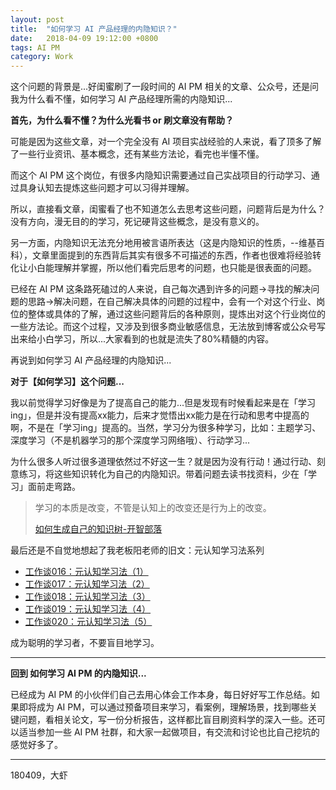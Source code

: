 ```yaml
---
layout: post
title:  "如何学习 AI 产品经理的内隐知识？"
date:   2018-04-09 19:12:00 +0800
tags: AI PM
category: Work
---
```


这个问题的背景是...好闺蜜刷了一段时间的 AI PM 相关的文章、公众号，还是问我为什么看不懂，如何学习 AI 产品经理所需的内隐知识...

**首先，为什么看不懂？为什么光看书 or 刷文章没有帮助？**

可能是因为这些文章，对一个完全没有 AI 项目实战经验的人来说，看了顶多了解了一些行业资讯、基本概念，还有某些方法论，看完也半懂不懂。

而这个 AI PM 这个岗位，有很多内隐知识需要通过自己实战项目的行动学习、通过具身认知去提炼这些问题才可以习得并理解。

所以，直接看文章，闺蜜看了也不知道怎么去思考这些问题，问题背后是为什么？没有方向，漫无目的的学习，死记硬背这些概念，是没有意义的。

另一方面，内隐知识无法充分地用被言语所表达（这是内隐知识的性质，--维基百科），文章里面提到的东西背后其实有很多不可描述的东西，作者也很难将经验转化让小白能理解并掌握，所以他们看完后思考的问题，也只能是很表面的问题。

已经在 AI PM 这条路死磕过的人来说，自己每次遇到许多的问题->寻找的解决问题的思路->解决问题，在自己解决具体的问题的过程中，会有一个对这个行业、岗位的整体或具体的了解，通过这些问题背后的各种原则，提炼出对这个行业岗位的一些方法论。而这个过程，又涉及到很多商业敏感信息，无法放到博客或公众号写出来给小白学习，所以...大家看到的也就是流失了80%精髓的内容。

再说到如何学习 AI 产品经理的内隐知识...

**对于【如何学习】这个问题...**


我以前觉得学习好像是为了提高自己的能力...但是发现有时候看起来是在「学习ing」，但是并没有提高xx能力，后来才觉悟出xx能力是在行动和思考中提高的啊，不是在「学习ing」提高的。当然，学习分为很多种学习，比如：主题学习、深度学习（不是机器学习的那个深度学习网络哦）、行动学习...

为什么很多人听过很多道理依然过不好这一生？就是因为没有行动！通过行动、刻意练习，将这些知识转化为自己的内隐知识。带着问题去读书找资料，少在「学习」面前走弯路。

> 学习的本质是改变，不管是认知上的改变还是行为上的改变。
> 
> [如何生成自己的知识树-开智部落](https://mp.weixin.qq.com/s?__biz=MzI1NjQ5NzM2Ng==&mid=2247483735&idx=1&sn=f5112ee2c89322a019fd683d43b68a8b&chksm=ea2482eedd530bf85c888586fb3e7f173953defd13dc2968e6543ff848cd691fc051f844d2fb&mpshare=1&scene=1&srcid=0408NymNffoPKoTaXFTjNmBN&key=52f65e2fc335f081aa98694a8dae7966b8a6e13b2ead07d1258694cfd5a57b52ff2f276f4aad4e97a056e447e59cff9cb702c58ac3976eb1b1acfc6f448855a88eb554d3caac3a707916e96f4e18fe30&ascene=0&uin=OTYyNDg4NjIx&devicetype=iMac+MacBookPro14%2C1+OSX+OSX+10.12.5+build(16F2073)&version=12020810&nettype=WIFI&lang=zh_CN&fontScale=100&pass_ticket=XhQRlddtEjj7fjqXNaZGiSbN4xHzM0uG6x%2BZLQH%2B7Op7yAMWXAd5X%2Fyp3FGshV63)

最后还是不自觉地想起了我老板阳老师的旧文：元认知学习法系列

- [工作谈016：元认知学习法（1）](https://mp.weixin.qq.com/s?__biz=MzA3MzM0MjUyMQ==&mid=2652149229&idx=1&sn=f17e909f3aea79267c4492d9786df711&mpshare=1&scene=1&srcid=0404mrpusTIqetasxY47Xi5T&key=81c79c138bc9861d15d81b5e491cd8d621c670d900aebe9f010122569692bd40ad6e47eae99658990ca600acd2499566c762f2deb72fea792fd7c76a21542d0b3cbfb4a9af8f40859b31b2a30c1e28bb&ascene=0&uin=OTYyNDg4NjIx&devicetype=iMac+MacBookPro14%2C1+OSX+OSX+10.12.5+build(16F2073)&version=12020810&nettype=WIFI&lang=zh_CN&fontScale=100&pass_ticket=MkaafPgVreQBUzTk1rOeYHeCpElwPtCQW7eOf1FNlxJi%2FU0xRl6DtleTLVfXbMwK)
- [工作谈017：元认知学习法（2）](https://mp.weixin.qq.com/s?__biz=MzA3MzM0MjUyMQ==&mid=2652149232&idx=1&sn=3709475a3a4b6fc2fb56f7e25a52d1b7&mpshare=1&scene=1&srcid=0404gHrU7N7SGE0BQAuw3U9o&key=52f65e2fc335f08165de0837df128c8819a0395d4dae85f4b1c8589b62f7427b8e348c3af927f3f45ba72b8f4a5bde4c0c7cfd1ea4823b5505bf106867095ecfa8de409f8ce57fa684f421c3066f22e2&ascene=0&uin=OTYyNDg4NjIx&devicetype=iMac+MacBookPro14%2C1+OSX+OSX+10.12.5+build(16F2073)&version=12020810&nettype=WIFI&lang=zh_CN&fontScale=100&pass_ticket=MkaafPgVreQBUzTk1rOeYHeCpElwPtCQW7eOf1FNlxJi%2FU0xRl6DtleTLVfXbMwK)
- [工作谈018：元认知学习法（3）](https://mp.weixin.qq.com/s?__biz=MzA3MzM0MjUyMQ==&mid=2652149235&idx=1&sn=c1f678d649fae0ebc25380fd041e5cb7&mpshare=1&scene=1&srcid=0404UNqi3eHLGaXpLodeXgew&key=81c79c138bc9861d2bf92f9928890ac172ebc30de62e9e1e9dfccd5489eea114d32715313b3dcc570734f738bb46db4c2d73af9429a3c6f82da9f35104b78cae256eb70945656c7c8b3569b5d569afcc&ascene=0&uin=OTYyNDg4NjIx&devicetype=iMac+MacBookPro14%2C1+OSX+OSX+10.12.5+build(16F2073)&version=12020810&nettype=WIFI&lang=zh_CN&fontScale=100&pass_ticket=MkaafPgVreQBUzTk1rOeYHeCpElwPtCQW7eOf1FNlxJi%2FU0xRl6DtleTLVfXbMwK)
- [工作谈019：元认知学习法（4）](https://mp.weixin.qq.com/s?__biz=MzA3MzM0MjUyMQ==&mid=2652149239&idx=1&sn=aac4a6eadc3b9390455206df7c9a1543&mpshare=1&scene=1&srcid=04042XorepQt77szrdqIMh04&key=8e58dd8e1c344716b0b2d48f8d7981eccba67673612f89f37f8f6e4147a8a6fe2d269b6425494f1386d4619fe544493fbec7ae5dfeec332fc4941166920f0fc3ab75eed919071390f23f47c909f355f1&ascene=0&uin=OTYyNDg4NjIx&devicetype=iMac+MacBookPro14%2C1+OSX+OSX+10.12.5+build(16F2073)&version=12020810&nettype=WIFI&lang=zh_CN&fontScale=100&pass_ticket=MkaafPgVreQBUzTk1rOeYHeCpElwPtCQW7eOf1FNlxJi%2FU0xRl6DtleTLVfXbMwK)
- [工作谈020：元认知学习法（5）](https://mp.weixin.qq.com/s?__biz=MzA3MzM0MjUyMQ==&mid=2652149243&idx=1&sn=4265d0fb8747c5c8d633bc9dce48a7a1&mpshare=1&scene=1&srcid=04044sjKfX2LVCIwwgeYr26O&key=81c79c138bc9861df426ab786e962641c87abfc0bd24cc5ec44088b63010a3339e26a13ac23d5447e45cd8b91b31036a6afb1d5944a3be7f106eb170aecd244b1c0216f8da6abbf3a1440300b5847510&ascene=0&uin=OTYyNDg4NjIx&devicetype=iMac+MacBookPro14%2C1+OSX+OSX+10.12.5+build(16F2073)&version=12020810&nettype=WIFI&lang=zh_CN&fontScale=100&pass_ticket=MkaafPgVreQBUzTk1rOeYHeCpElwPtCQW7eOf1FNlxJi%2FU0xRl6DtleTLVfXbMwK)

成为聪明的学习者，不要盲目地学习。

---

**回到 如何学习 AI PM 的内隐知识...**

已经成为 AI PM 的小伙伴们自己去用心体会工作本身，每日好好写工作总结。如果即将成为 AI PM，可以通过预备项目来学习，看案例，理解场景，找到哪些关键问题，看相关论文，写一份分析报告，这样都比盲目刷资料学的深入一些。还可以适当参加一些 AI PM 社群，和大家一起做项目，有交流和讨论也比自己挖坑的感觉好多了。

---

180409，大虾
